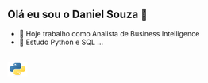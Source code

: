 ## Olá eu sou o Daniel Souza 👋



- 🔭 Hoje trabalho como Analista de Business Intelligence
- 🌱 Estudo Python e SQL ...


<div style="display: inline_block"><br>
 
  <img align="center" alt="Rafa-Python" height="30" width="40" src="https://raw.githubusercontent.com/devicons/devicon/master/icons/python/python-original.svg">
 
</div>
  
